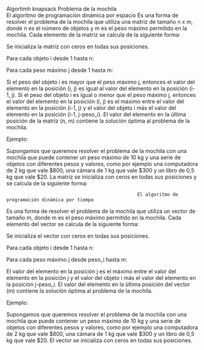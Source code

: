   Algortimh knapsack
                                                                  Problema de la mochila      
                                              El algoritmo de programación dinámica por espacio 
Es una forma de resolver el problema de la mochila que utiliza una matriz de tamaño n x m, donde n es el número de objetos y m es el peso máximo permitido en la mochila. Cada elemento de la matriz se calcula de la siguiente forma:

Se inicializa la matriz con ceros en todas sus posiciones.

Para cada objeto i desde 1 hasta n:

Para cada peso máximo j desde 1 hasta m:

Si el peso del objeto i es mayor que el peso máximo j, entonces el valor del elemento en la posición (i, j) es igual al valor del elemento en la posición (i-1, j).
Si el peso del objeto i es igual o menor que el peso máximo j, entonces el valor del elemento en la posición (i, j) es el máximo entre el valor del elemento en la posición (i-1, j) y el valor del objeto i más el valor del elemento en la posición (i-1, j-peso_i).
El valor del elemento en la última posición de la matriz (n, m) contiene la solución óptima al problema de la mochila.

Ejemplo:

Supongamos que queremos resolver el problema de la mochila con una mochila que puede contener un peso máximo de 10 kg y una serie de objetos con diferentes pesos y valores, como por ejemplo una computadora de 2 kg que vale $800, una cámara de 1 kg que vale $300 y un libro de 0,5 kg que vale $20. La matriz se inicializa con ceros en todas sus posiciones y se calcula de la siguiente forma:



                                                    El algoritmo de programación dinámica por tiempo 
Es una forma de resolver el problema de la mochila que utiliza un vector de tamaño m, donde m es el peso máximo permitido en la mochila. Cada elemento del vector se calcula de la siguiente forma:

Se inicializa el vector con ceros en todas sus posiciones.

Para cada objeto i desde 1 hasta n:

Para cada peso máximo j desde peso_i hasta m:

El valor del elemento en la posición j es el máximo entre el valor del elemento en la posición j y el valor del objeto i más el valor del elemento en la posición j-peso_i.
El valor del elemento en la última posición del vector (m) contiene la solución óptima al problema de la mochila.

Ejemplo:

Supongamos que queremos resolver el problema de la mochila con una mochila que puede contener un peso máximo de 10 kg y una serie de objetos con diferentes pesos y valores, como por ejemplo una computadora de 2 kg que vale $800, una cámara de 1 kg que vale $300 y un libro de 0,5 kg que vale $20. El vector se inicializa con ceros en todas sus posiciones.